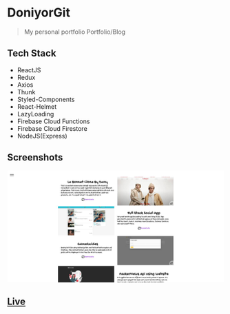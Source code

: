 # DoniyorGit

> My personal portfolio
> Portfolio/Blog

## Tech Stack

- ReactJS
- Redux
- Axios
- Thunk
- Styled-Components
- React-Helmet
- LazyLoading
- Firebase Cloud Functions
- Firebase Cloud Firestore
- NodeJS(Express)

## Screenshots

![Screenshot of the project page](https://github.com/ODanyor/DoniyorGit/blob/master/src/static/readme/screenshot.jpg?raw=true)

## [Live](https://doniyor-git.web.app/)
